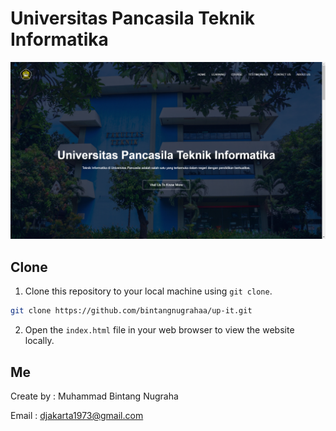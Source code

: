 # Universitas Pancasila Teknik Informatika

![Tampilan Awal](img/tampilan.png)

## Clone

1. Clone this repository to your local machine using `git clone`.

```bash
git clone https://github.com/bintangnugrahaa/up-it.git
```

2. Open the `index.html` file in your web browser to view the website locally.

## Me

Create by : Muhammad Bintang Nugraha

Email : djakarta1973@gmail.com
